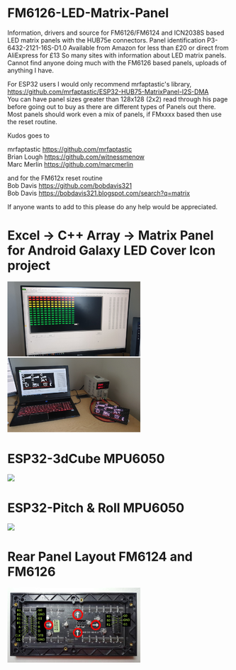 # FM6126-LED-Matrix-Panel

Information, drivers and source for FM6126/FM6124 and ICN2038S based LED matrix panels with the HUB75e connectors.
Panel identification P3-6432-2121-16S-D1.0
Available from Amazon for less than £20 or direct from AliExpress for £13
So many sites with information about LED matrix panels. Cannot find anyone doing much with the FM6126 based panels, uploads of anything I have.

For ESP32 users I would only recommend mrfaptastic's library,  
https://github.com/mrfaptastic/ESP32-HUB75-MatrixPanel-I2S-DMA  
You can have panel sizes greater than 128x128 (2x2) read through his page before going out to buy as there are different types of 
Panels out there. Most panels should work even a mix of panels, if FMxxxx based then use the reset routine.

Kudos goes to 

mrfaptastic https://github.com/mrfaptastic  
Brian Lough https://github.com/witnessmenow  
Marc Merlin https://github.com/marcmerlin  

and for the FM612x reset routine  
Bob Davis   https://github.com/bobdavis321   
Bob Davis   https://bobdavis321.blogspot.com/search?q=matrix     


If anyone wants to add to this please do any help would be appreciated.  


<!--
comment not used in the browser.
https://www.w3schools.com/howto/howto_css_images_side_by_side.asp
Note: The two forward slashes at the end of comment line (//) is the JavaScript comment symbol. This prevents JavaScript from executing the - - > tag.
//-->  

# Excel -> C++ Array -> Matrix Panel for Android Galaxy LED Cover Icon project  
<a href="url">  
<img src="https://github.com/Galaxy-Man/FM6126-FM6124-LED-DMD/blob/master/20200404_145121_resized.jpg" width="300">  
<img src="https://raw.githubusercontent.com/Galaxy-Man/FM6126-FM6124-LED-DMD/master/20200412_080117_resized_1.jpg" width="300"> 
</a> 

# ESP32-3dCube MPU6050  

<img src="https://github.com/Galaxy-Man/The-Cube/blob/main/ESP323dCube.gif" width="300">  

# ESP32-Pitch & Roll MPU6050  

<img src="https://github.com/Galaxy-Man/The-Cube/blob/main/mpu6050pitchRoll.gif" width="300">  

# Rear Panel Layout FM6124 and FM6126  

<img src="https://raw.githubusercontent.com/Galaxy-Man/FM6126-FM6124-LED-DMD/master/RGBMatrix32x64.jpg" width="300">  



